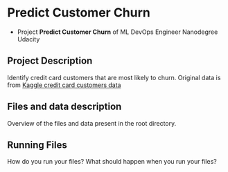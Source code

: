 # Predict Customer Churn

- Project **Predict Customer Churn** of ML DevOps Engineer Nanodegree Udacity

## Project Description

Identify credit card customers that are most likely to churn. Original data is from [Kaggle credit card customers data](https://www.kaggle.com/datasets/sakshigoyal7/credit-card-customers/code)

## Files and data description
Overview of the files and data present in the root directory. 

## Running Files
How do you run your files? What should happen when you run your files?



